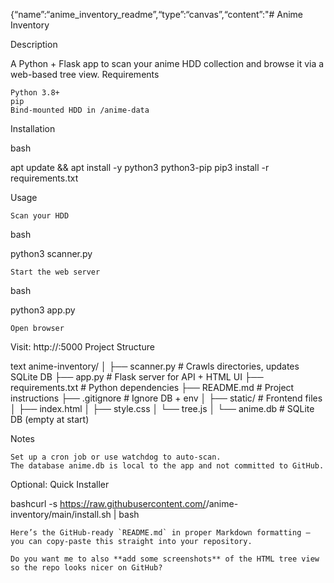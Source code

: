 {“name”:“anime_inventory_readme”,“type”:“canvas”,“content”:"# Anime Inventory

Description

A Python + Flask app to scan your anime HDD collection and browse it via a web-based tree view.
Requirements

    Python 3.8+
    pip
    Bind-mounted HDD in /anime-data

Installation

        

bash

apt update && apt install -y python3 python3-pip
pip3 install -r requirements.txt

Usage

    Scan your HDD

        

bash

python3 scanner.py

    Start the web server

        

bash

python3 app.py

    Open browser

Visit: http://<CT-IP>:5000
Project Structure

        

text
anime-inventory/
│
├── scanner.py           # Crawls directories, updates SQLite DB
├── app.py               # Flask server for API + HTML UI
├── requirements.txt     # Python dependencies
├── README.md             # Project instructions
├── .gitignore           # Ignore DB + env
│
├── static/              # Frontend files
│   ├── index.html
│   ├── style.css
│   └── tree.js
│
└── anime.db             # SQLite DB (empty at start)

Notes

    Set up a cron job or use watchdog to auto-scan.
    The database anime.db is local to the app and not committed to GitHub.

Optional: Quick Installer

        

bashcurl -s https://raw.githubusercontent.com/<user>/anime-inventory/main/install.sh | bash
```"}
Here’s the GitHub‑ready `README.md` in proper Markdown formatting — you can copy‑paste this straight into your repository.  

Do you want me to also **add some screenshots** of the HTML tree view so the repo looks nicer on GitHub?
